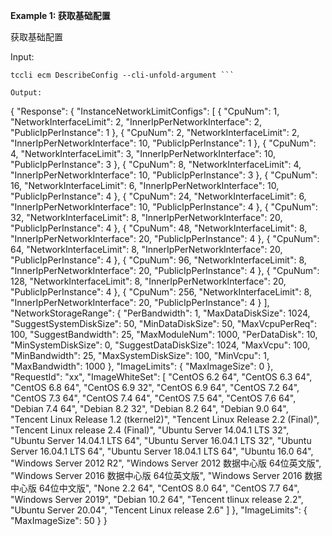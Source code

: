 **Example 1: 获取基础配置**

获取基础配置

Input: 

```
tccli ecm DescribeConfig --cli-unfold-argument ```

Output: 
```
{
    "Response": {
        "InstanceNetworkLimitConfigs": [
            {
                "CpuNum": 1,
                "NetworkInterfaceLimit": 2,
                "InnerIpPerNetworkInterface": 2,
                "PublicIpPerInstance": 1
            },
            {
                "CpuNum": 2,
                "NetworkInterfaceLimit": 2,
                "InnerIpPerNetworkInterface": 10,
                "PublicIpPerInstance": 1
            },
            {
                "CpuNum": 4,
                "NetworkInterfaceLimit": 3,
                "InnerIpPerNetworkInterface": 10,
                "PublicIpPerInstance": 3
            },
            {
                "CpuNum": 8,
                "NetworkInterfaceLimit": 4,
                "InnerIpPerNetworkInterface": 10,
                "PublicIpPerInstance": 3
            },
            {
                "CpuNum": 16,
                "NetworkInterfaceLimit": 6,
                "InnerIpPerNetworkInterface": 10,
                "PublicIpPerInstance": 4
            },
            {
                "CpuNum": 24,
                "NetworkInterfaceLimit": 6,
                "InnerIpPerNetworkInterface": 10,
                "PublicIpPerInstance": 4
            },
            {
                "CpuNum": 32,
                "NetworkInterfaceLimit": 8,
                "InnerIpPerNetworkInterface": 20,
                "PublicIpPerInstance": 4
            },
            {
                "CpuNum": 48,
                "NetworkInterfaceLimit": 8,
                "InnerIpPerNetworkInterface": 20,
                "PublicIpPerInstance": 4
            },
            {
                "CpuNum": 64,
                "NetworkInterfaceLimit": 8,
                "InnerIpPerNetworkInterface": 20,
                "PublicIpPerInstance": 4
            },
            {
                "CpuNum": 96,
                "NetworkInterfaceLimit": 8,
                "InnerIpPerNetworkInterface": 20,
                "PublicIpPerInstance": 4
            },
            {
                "CpuNum": 128,
                "NetworkInterfaceLimit": 8,
                "InnerIpPerNetworkInterface": 20,
                "PublicIpPerInstance": 4
            },
            {
                "CpuNum": 256,
                "NetworkInterfaceLimit": 8,
                "InnerIpPerNetworkInterface": 20,
                "PublicIpPerInstance": 4
            }
        ],
        "NetworkStorageRange": {
            "PerBandwidth": 1,
            "MaxDataDiskSize": 1024,
            "SuggestSystemDiskSize": 50,
            "MinDataDiskSize": 50,
            "MaxVcpuPerReq": 100,
            "SuggestBandwidth": 25,
            "MaxModuleNum": 1000,
            "PerDataDisk": 10,
            "MinSystemDiskSize": 0,
            "SuggestDataDiskSize": 1024,
            "MaxVcpu": 100,
            "MinBandwidth": 25,
            "MaxSystemDiskSize": 100,
            "MinVcpu": 1,
            "MaxBandwidth": 1000
        },
        "ImageLimits": {
            "MaxImageSize": 0
        },
        "RequestId": "xx",
        "ImageWhiteSet": [
            "CentOS 6.2 64",
            "CentOS 6.3 64",
            "CentOS 6.8 64",
            "CentOS 6.9 32",
            "CentOS 6.9 64",
            "CentOS 7.2 64",
            "CentOS 7.3 64",
            "CentOS 7.4 64",
            "CentOS 7.5 64",
            "CentOS 7.6 64",
            "Debian 7.4 64",
            "Debian 8.2 32",
            "Debian 8.2 64",
            "Debian 9.0 64",
            "Tencent Linux Release 1.2 (tkernel2)",
            "Tencent Linux Release 2.2 (Final)",
            "Tencent Linux release 2.4 (Final)",
            "Ubuntu Server 14.04.1 LTS 32",
            "Ubuntu Server 14.04.1 LTS 64",
            "Ubuntu Server 16.04.1 LTS 32",
            "Ubuntu Server 16.04.1 LTS 64",
            "Ubuntu Server 18.04.1 LTS 64",
            "Ubuntu 16.0 64",
            "Windows Server 2012 R2",
            "Windows Server 2012 数据中心版 64位英文版",
            "Windows Server 2016 数据中心版 64位英文版",
            "Windows Server 2016 数据中心版 64位中文版",
            "None 2.2 64",
            "CentOS 8.0 64",
            "CentOS 7.7 64",
            "Windows Server 2019",
            "Debian 10.2 64",
            "Tencent tlinux release 2.2",
            "Ubuntu Server 20.04",
            "Tencent Linux release 2.6"
        ]
    },
    "ImageLimits": {
        "MaxImageSize": 50
    }
}
```

